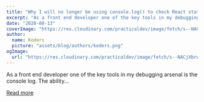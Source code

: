 ```yaml
---
title: "Why I will no longer be using console.log() to check React state updates"
excerpt: "As a front end developer one of the key tools in my debugging arsenal is the console log. The ability..."
date: "2020-08-13"
coverImage: "https://res.cloudinary.com/practicaldev/image/fetch/s--NACjXbrw--/c_imagga_scale,f_auto,fl_progressive,h_420,q_auto,w_1000/https://dev-to-uploads.s3.amazonaws.com/i/ui4yzuz4nbdzmlcryqk8.jpg"
author:
  name: Koders
  picture: "assets/blog/authors/koders.png"
ogImage:
  url: "https://res.cloudinary.com/practicaldev/image/fetch/s--NACjXbrw--/c_imagga_scale,f_auto,fl_progressive,h_420,q_auto,w_1000/https://dev-to-uploads.s3.amazonaws.com/i/ui4yzuz4nbdzmlcryqk8.jpg"
---
```


As a front end developer one of the key tools in my debugging arsenal is the console log. The ability...

[Read more](https://dev.to/hymanaharon/why-i-will-no-longer-be-using-console-log-to-check-react-state-updates-29el)
